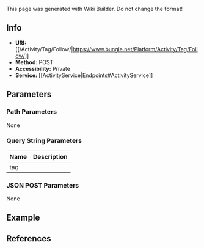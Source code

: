 <span class="wiki-builder">This page was generated with Wiki Builder. Do not change the format!</span>

## Info

* **URI:** [[/Activity/Tag/Follow/|https://www.bungie.net/Platform/Activity/Tag/Follow/]]
* **Method:** POST
* **Accessibility:** Private
* **Service:** [[ActivityService|Endpoints#ActivityService]]

## Parameters
### Path Parameters
None

### Query String Parameters
Name | Description
---- | -----------
tag | 

### JSON POST Parameters
None

## Example


## References
